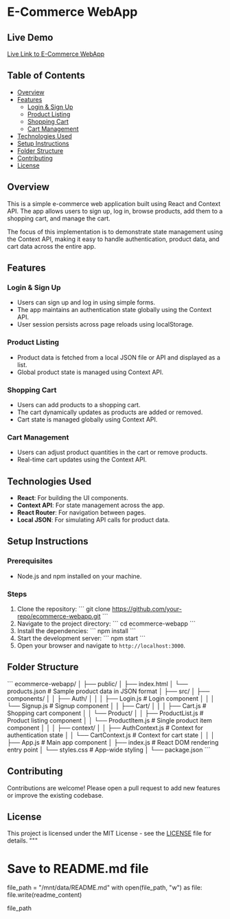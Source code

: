 
# E-Commerce WebApp

## Live Demo
[Live Link to E-Commerce WebApp](https://i-bios-client.vercel.app/)

## Table of Contents
- [Overview](#overview)
- [Features](#features)
  - [Login & Sign Up](#login--sign-up)
  - [Product Listing](#product-listing)
  - [Shopping Cart](#shopping-cart)
  - [Cart Management](#cart-management)
- [Technologies Used](#technologies-used)
- [Setup Instructions](#setup-instructions)
- [Folder Structure](#folder-structure)
- [Contributing](#contributing)
- [License](#license)

## Overview
This is a simple e-commerce web application built using React and Context API. The app allows users to sign up, log in, browse products, add them to a shopping cart, and manage the cart. 

The focus of this implementation is to demonstrate state management using the Context API, making it easy to handle authentication, product data, and cart data across the entire app.

## Features

### Login & Sign Up
- Users can sign up and log in using simple forms.
- The app maintains an authentication state globally using the Context API.
- User session persists across page reloads using localStorage.

### Product Listing
- Product data is fetched from a local JSON file or API and displayed as a list.
- Global product state is managed using Context API.

### Shopping Cart
- Users can add products to a shopping cart.
- The cart dynamically updates as products are added or removed.
- Cart state is managed globally using Context API.

### Cart Management
- Users can adjust product quantities in the cart or remove products.
- Real-time cart updates using the Context API.

## Technologies Used
- **React**: For building the UI components.
- **Context API**: For state management across the app.
- **React Router**: For navigation between pages.
- **Local JSON**: For simulating API calls for product data.

## Setup Instructions

### Prerequisites
- Node.js and npm installed on your machine.

### Steps
1. Clone the repository:
   \`\`\`
   git clone https://github.com/your-repo/ecommerce-webapp.git
   \`\`\`
2. Navigate to the project directory:
   \`\`\`
   cd ecommerce-webapp
   \`\`\`
3. Install the dependencies:
   \`\`\`
   npm install
   \`\`\`
4. Start the development server:
   \`\`\`
   npm start
   \`\`\`
5. Open your browser and navigate to `http://localhost:3000`.

## Folder Structure
\`\`\`
ecommerce-webapp/
│
├── public/
│   ├── index.html
│   └── products.json   # Sample product data in JSON format
│
├── src/
│   ├── components/
│   │   ├── Auth/
│   │   │   ├── Login.js     # Login component
│   │   │   └── Signup.js    # Signup component
│   │   ├── Cart/
│   │   │   ├── Cart.js      # Shopping cart component
│   │   └── Product/
│   │       ├── ProductList.js   # Product listing component
│   │       └── ProductItem.js   # Single product item component
│   │
│   ├── context/
│   │   ├── AuthContext.js   # Context for authentication state
│   │   └── CartContext.js   # Context for cart state
│   │
│   ├── App.js               # Main app component
│   ├── index.js             # React DOM rendering entry point
│   └── styles.css           # App-wide styling
│
└── package.json
\`\`\`

## Contributing
Contributions are welcome! Please open a pull request to add new features or improve the existing codebase.

## License
This project is licensed under the MIT License - see the [LICENSE](LICENSE) file for details.
"""

# Save to README.md file
file_path = "/mnt/data/README.md"
with open(file_path, "w") as file:
    file.write(readme_content)

file_path
